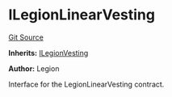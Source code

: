 # ILegionLinearVesting
[Git Source](https://github.com/Legion-Team/legion-protocol-contracts/blob/85d479ea08d148a380138b535ed11768adee16de/src/interfaces/vesting/ILegionLinearVesting.sol)

**Inherits:**
[ILegionVesting](/src/interfaces/vesting/ILegionVesting.sol/interface.ILegionVesting.md)

**Author:**
Legion

Interface for the LegionLinearVesting contract.


